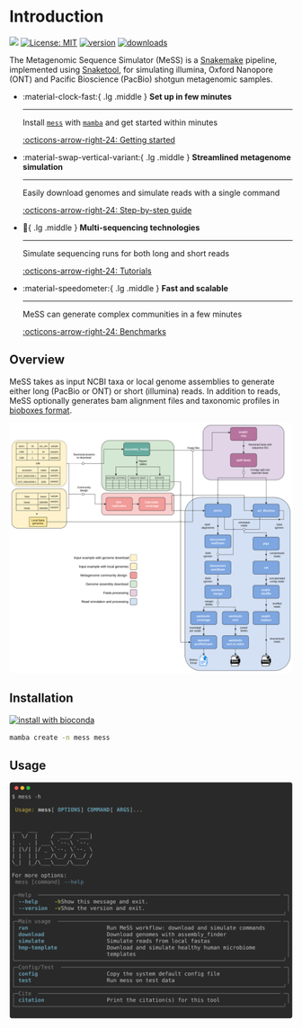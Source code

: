 # Introduction

[![](https://img.shields.io/static/v1?label=CLI&message=Snaketool&color=blueviolet)](https://github.com/beardymcjohnface/Snaketool)
[![License: MIT](https://img.shields.io/badge/License-MIT-yellow.svg)](https://opensource.org/licenses/MIT)
[![version](https://img.shields.io/conda/v/bioconda/mess?label=version&color=blue)](http://bioconda.github.io/recipes/mess/README.html)
[![downloads](https://img.shields.io/conda/dn/bioconda/mess.svg)](https://anaconda.org/bioconda/mess)

The Metagenomic Sequence Simulator (MeSS) is a [Snakemake](https://github.com/snakemake/snakemake) pipeline, implemented using [Snaketool](https://github.com/beardymcjohnface/Snaketool), for simulating illumina, Oxford Nanopore (ONT) and Pacific Bioscience (PacBio) shotgun metagenomic samples.

<div class="grid cards" markdown>

-   :material-clock-fast:{ .lg .middle } __Set up in few minutes__

    ---

    Install [`mess`](https://github.com/metagenlab/MeSS) with [`mamba`](https://github.com/mamba-org/mamba) and get started within minutes

    [:octicons-arrow-right-24: Getting started](getting_started/index.md)

-   :material-swap-vertical-variant:{ .lg .middle } __Streamlined metagenome simulation__

    ---

    Easily download genomes and simulate reads with a single command
    
    [:octicons-arrow-right-24: Step-by-step guide](guide/index.md)

-   :dna:{ .lg .middle } __Multi-sequencing technologies__

    ---

    Simulate sequencing runs for both long and short reads

    [:octicons-arrow-right-24: Tutorials](tutorials/index.md#sequencing-technologies)

-   :material-speedometer:{ .lg .middle } __Fast and scalable__

    ---

    MeSS can generate complex communities in a few minutes

    [:octicons-arrow-right-24: Benchmarks](benchmarks/index.md)



</div>

## Overview

MeSS takes as input NCBI taxa or local genome assemblies to generate either long (PacBio or ONT) or short (illumina) reads. In addition to reads, MeSS optionally generates bam alignment files and taxonomic profiles in [bioboxes format](https://github.com/bioboxes/rfc).

![overview](images/workflow.svg)

## Installation

[![install with bioconda](https://img.shields.io/badge/install%20with-bioconda-brightgreen.svg?style=flat)](http://bioconda.github.io/recipes/mess/README.html)

```sh
mamba create -n mess mess
```

## Usage

![`mess -h`](images/mess-help.svg)
